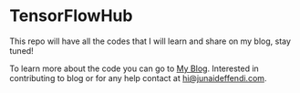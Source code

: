 # TensorFlowHub
This repo will have all the codes that I will learn and share on my blog, stay tuned! 

To learn more about the code you can go to <a href='https://blog.junaideffendi.com/search/label/tensorflow' target='_blank'>My Blog</a>.
Interested in contributing to blog or for any help contact at hi@junaideffendi.com.



